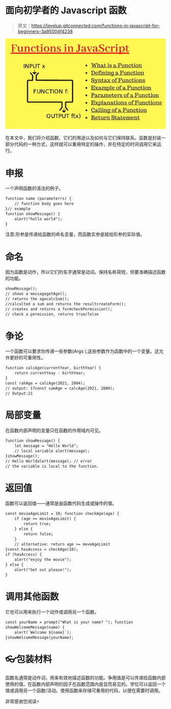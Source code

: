# 面向初学者的 Javascript 函数

> 原文：<https://levelup.gitconnected.com/functions-in-javascript-for-beginners-3a95004f4238>

![](img/c823df976f1b32619d7f13d4b54933cb.png)

在本文中，我们将介绍函数、它们的用途以及如何与它们保持联系。函数是封装一部分代码的一种方式，这样就可以重用特定的操作，并在特定的时间调用它来运行。

# 申报

一个声明函数的语法的例子。

```
function name (parameterrs) {
    // function body goes here
}// example
function showMessage() {
    alert("hello world"); 
}
```

注意:形参是传递给函数的命名变量，而函数实参是赋给形参的实际值。

# 命名

因为函数是动作，所以它们的名字通常是动词。保持名称简短，但要准确描述函数的功能。

```
showMessage(); 
// shows a messagegetAge(); 
// returns the agecalcSum(); 
//calculted a sum and returns the resultcreateForm(); 
// creates and returns a formcheckPermission(); 
// check a permission, returns true/false
```

# 争论

一个函数可以要求你传递一些参数(Args ),这些参数作为函数中的一个变量。这允许更好的可重用性。

```
function calcAge(currentYear, birthYear) {
    return currentYeay - birthYear; 
}
const rahAge = calcAge(2021, 2004); 
// output: 17const samAge = calcAge(2021, 2000); 
// Output:21
```

# 局部变量

在函数内部声明的变量只在函数的作用域内可见。

```
function showMessage() {
    let message = "Hello World"; 
    // local variable alert(message); 
}showMessage(); 
// Hello Worldalert(message); // error
// the variable is local to the function.
```

# 返回值

函数可以返回值——通常是由函数代码生成或操作的值。

```
const movieAgeLimit = 10; function checkAge(age) {
    if (age >= movieAgeLimit) {
        return true; 
    } else {
        return false; 
    }
    // alternative: return age >= moveAgeLimit 
}const hasAccess = checkAge(18); 
if (hasAccess) {
    alert("enjoy the movie"); 
} else {
    alert("Get out please!"); 
}
```

# 调用其他函数

它也可以用来执行一个动作或调用另一个函数。

```
const yourName = prompt("What is your name? "); function showWelcomeMessage(name) {
    alert(`Welcome ${name}`); 
}showWelcomeMessage(yourName);
```

# 👓包装材料

函数名通常是动作词，用来有效地描述函数的功能。争用值是可以传递给函数内部使用的值。在函数内部声明的因子在函数范围内是显而易见的。学位可以返回一个值或调用另一个函数/活动。使用函数来存储可重用的代码，以便在需要时调用。

非常感谢您阅读⚡
